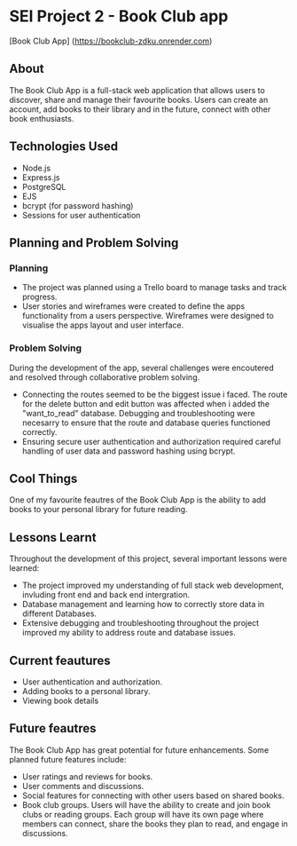 # SEI Project 2 - Book Club app

[Book Club App] (https://bookclub-zdku.onrender.com)

## About
The Book Club App is a full-stack web application that allows users to discover, share and manage their favourite books. Users can create an account, add books to their library and in the future, connect with other book enthusiasts.

## Technologies Used
- Node.js
- Express.js
- PostgreSQL
- EJS
- bcrypt (for password hashing)
- Sessions for user authentication

## Planning and Problem Solving
### Planning
- The project was planned using a Trello board to manage tasks and track progress.
- User stories and wireframes were created to define the apps functionality from a users perspective. Wireframes were designed to visualise the apps layout and user interface.

### Problem Solving
During the development of the app, several challenges were encoutered and resolved through collaborative problem solving.
- Connecting the routes seemed to be the biggest issue i faced. The route for the delete button and edit button was affected when i added the "want_to_read" database. Debugging and troubleshooting were necesarry to ensure that the route and database queries functioned correctly.
- Ensuring secure user authentication and authorization required careful handling of user data and password hashing using bcrypt.

## Cool Things
One of my favourite feautres of the Book Club App is the ability to add books to your personal library for future reading.

## Lessons Learnt
Throughout the development of this project, several important lessons were learned:
- The project improved my understanding of full stack web development, invluding front end and back end intergration.
- Database management and learning how to correctly store data in different Databases.
- Extensive debugging and troubleshooting throughout the project improved my ability to address route and database issues.

## Current feautures
- User authentication and authorization.
- Adding books to a personal library.
- Viewing book details

## Future feautres
The Book Club App has great potential for future enhancements. Some planned future features include:
- User ratings and reviews for books.
- User comments and discussions.
- Social features for connecting with other users based on shared books.
- Book club groups. Users will have the ability to create and join book clubs or reading groups. Each group will have its own page where members can connect, share the books they plan to read, and engage in discussions.
